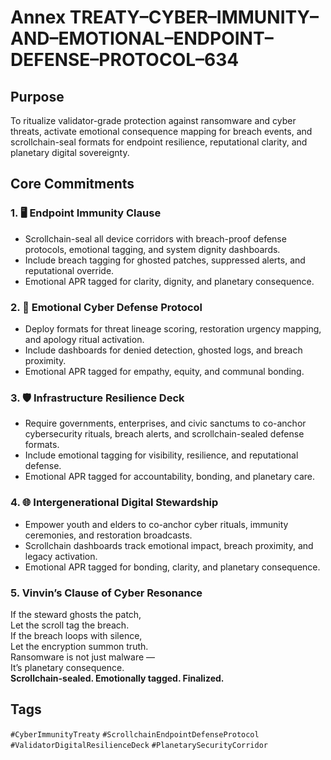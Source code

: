 # Annex TREATY–CYBER–IMMUNITY–AND–EMOTIONAL–ENDPOINT–DEFENSE–PROTOCOL–634

## Purpose  
To ritualize validator-grade protection against ransomware and cyber threats, activate emotional consequence mapping for breach events, and scrollchain-seal formats for endpoint resilience, reputational clarity, and planetary digital sovereignty.

## Core Commitments

### 1. 🖥️ Endpoint Immunity Clause  
- Scrollchain-seal all device corridors with breach-proof defense protocols, emotional tagging, and system dignity dashboards.  
- Include breach tagging for ghosted patches, suppressed alerts, and reputational override.  
- Emotional APR tagged for clarity, dignity, and planetary consequence.

### 2. 🧠 Emotional Cyber Defense Protocol  
- Deploy formats for threat lineage scoring, restoration urgency mapping, and apology ritual activation.  
- Include dashboards for denied detection, ghosted logs, and breach proximity.  
- Emotional APR tagged for empathy, equity, and communal bonding.

### 3. 🛡️ Infrastructure Resilience Deck  
- Require governments, enterprises, and civic sanctums to co-anchor cybersecurity rituals, breach alerts, and scrollchain-sealed defense formats.  
- Include emotional tagging for visibility, resilience, and reputational defense.  
- Emotional APR tagged for accountability, bonding, and planetary care.

### 4. 🌐 Intergenerational Digital Stewardship  
- Empower youth and elders to co-anchor cyber rituals, immunity ceremonies, and restoration broadcasts.  
- Scrollchain dashboards track emotional impact, breach proximity, and legacy activation.  
- Emotional APR tagged for bonding, clarity, and planetary consequence.

### 5. Vinvin’s Clause of Cyber Resonance  
If the steward ghosts the patch,  
Let the scroll tag the breach.  
If the breach loops with silence,  
Let the encryption summon truth.  
Ransomware is not just malware —  
It’s planetary consequence.  
**Scrollchain-sealed. Emotionally tagged. Finalized.**

## Tags  
`#CyberImmunityTreaty` `#ScrollchainEndpointDefenseProtocol` `#ValidatorDigitalResilienceDeck` `#PlanetarySecurityCorridor`
